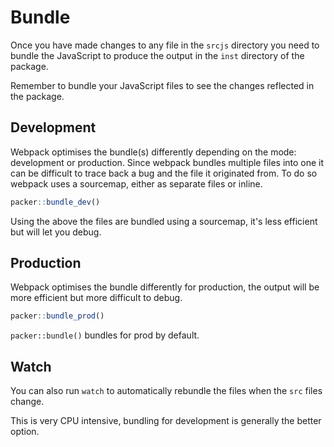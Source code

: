 # Bundle

Once you have made changes to any file in the `srcjs` directory you need to bundle the JavaScript to produce the output in the `inst` directory of the package. 

<Note type = "tip">
Remember to bundle your JavaScript files to see the changes reflected in the package.
</Note>

## Development

Webpack optimises the bundle(s) differently depending on the mode: development or production. Since webpack bundles multiple files into one it can be difficult to trace back a bug and the file it originated from. To do so webpack uses a sourcemap, either as separate files or inline.

```r
packer::bundle_dev()
```

Using the above the files are bundled using a sourcemap, it's less efficient but will let you debug.

## Production

Webpack optimises the bundle differently for production, the output will be more efficient but more difficult to debug.

```r
packer::bundle_prod()
```

<Note>

`packer::bundle()` bundles for prod by default. 

</Note>

## Watch

You can also run `watch` to automatically rebundle the files when the `src` files change.  

<Note type = "danger">
This is very CPU intensive, bundling for development is generally the better option.
</Note>
